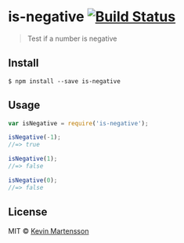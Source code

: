 # is-negative [![Build Status](https://travis-ci.org/kevva/is-negative.svg?branch=master)](https://travis-ci.org/kevva/is-negative)

> Test if a number is negative


## Install

```
$ npm install --save is-negative
```


## Usage

```js
var isNegative = require('is-negative');

isNegative(-1);
//=> true

isNegative(1);
//=> false

isNegative(0);
//=> false
```


## License

MIT © [Kevin Martensson](http://github.com/kevva)
